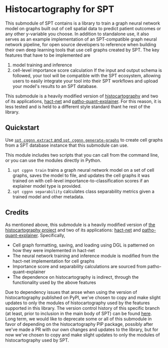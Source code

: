 # Histocartography for SPT

This submodule of SPT contains is a library to train a graph neural network model on graphs built out of cell spatial data to predict patient outcomes or any other y-variable you choose. In addition to standalone use, it also serves as an example implementation of an SPT-compatible graph neural network pipeline, for open source developers to reference when building their own deep learning tools that use cell graphs created by SPT. The key features that have to be implemented are
1. model training and inference
2. cell-level importance score calculation
If the input and output schema is followed, your tool will be compatible with the SPT ecosystem, allowing users to easily integrate your tool into their SPT workflows and upload your model's results to an SPT database.

This submodule is a heavily modified version of [histocartography](https://github.com/BiomedSciAI/histocartography) and two of its applications, [hact-net](https://github.com/histocartography/hact-net) and [patho-quant-explainer](https://github.com/histocartography/patho-quant-explainer). For this reason, it is less tested and is held to a different style standard thant he rest of the library.

## Quickstart

Use [`spt cggnn extract` and `spt cggnn generate-graphs`](https://github.com/nadeemlab/SPT/tree/main/spatialprofilingtoolbox/cggnn) to create cell graphs from a SPT database instance that this submodule can use.

This module includes two scripts that you can call from the command line, or you can use the modules directly in Python.
1. `spt cggnn train` trains a graph neural network model on a set of cell graphs, saves the model to file, and updates the cell graphs it was trained on with cell-level importance-to-classification scores if an explainer model type is provided.
2. `spt cggnn separability` calculates class separability metrics given a trained model and other metadata.

## Credits

As mentioned above, this submodule is a heavily modified version of [the histocartography project](https://github.com/BiomedSciAI/histocartography) and two of its applications: [hact-net](https://github.com/histocartography/hact-net) and [patho-quant-explainer](https://github.com/histocartography/patho-quant-explainer). Specifically,

* Cell graph formatting, saving, and loading using DGL is patterned on how they were implemented in hact-net
* The neural network training and inference module is modified from the hact-net implementation for cell graphs
* Importance score and separability calculations are sourced from patho-quant-explainer
* The dependence on histocartography is indirect, through the functionality used by the above features

Due to dependency issues that arose when using the version of histocartography published on PyPI, we've chosen to copy and make slight updates to only the modules of histocartography used by the features supported in this library. The version control history of this specific branch (at least, prior to inclusion in the main body of SPT) can be found [here](https://github.com/CarlinLiao/cg-gnn). Long term, we would like to deprecate some or all of this submodule in favor of depending on the histocartography PIP package, possibly after we've made a PR with our own changes and updates to the library, but for now we've chosen to copy and make slight updates to only the modules of histocartography used by SPT.
